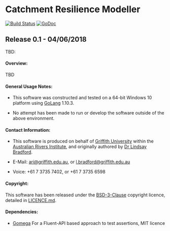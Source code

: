 # Catchment Resilience Modeller

[![Build Status](https://travis-ci.com/LindsayBradford/crm.svg?token=Xt8jEnqxCbgTcvvxNK8e&branch=master)](https://travis-ci.com/LindsayBradford/crm)
[![GoDoc](https://godoc.org/github.com/LindsayBradford/crm?status.svg)](https://godoc.org/github.com/LindsayBradford/crm)

## Release 0.1 - 04/06/2018

TBD: <Add blurb>

#### Overview:
TBD

#### General Usage Notes:

- This software was constructed and tested on a 64-bit Windows 10 platform using [GoLang](https://golang.org/) 1.10.3.

- No attempt has been made to run or develop the software outside of the above environment.

#### Contact Information:

- This software is produced on behalf of [Griffith University](http://www.griffith.edu.au/) within the [Australian Rivers Institute](http://www.griffith.edu.au/environment-planning-architecture/australian-rivers-institute), and originally authored by [Dr Lindsay Bradford](https://github.com/LindsayBradford).

- E-Mail: [ari@griffith.edu.au](mailto:ari@griffith.edu.au), or [l.bradford@griffith.edu.au](mailto:l.bradford@griffith.edu.au)
- Voice: +61 7 3735 7402, or +61 7 3735 6598

#### Copyright:

This software has been released under the
[BSD-3-Clause](https://tldrlegal.com/license/bsd-3-clause-license-%28revised%29) copyright licence,
detailed in [LICENCE.md](LICENCE.md).

#### Dependencies:

- [Gomega](https://github.com/onsi/gomega)  For a Fluent-API based approach to test assertions, MIT licence
